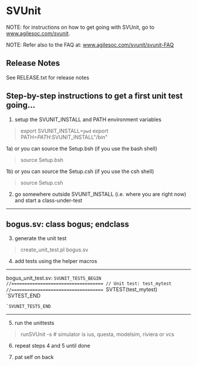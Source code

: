 # SVUnit

NOTE: for instructions on how to get going with SVUnit, go to
      www.agilesoc.com/svunit.

NOTE: Refer also to the FAQ at: www.agilesoc.com/svunit/svunit-FAQ


## Release Notes

See RELEASE.txt for release notes


## Step-by-step instructions to get a first unit test going...

1) setup the SVUNIT_INSTALL and PATH environment variables
>export SVUNIT_INSTALL=`pwd`
>export PATH=$PATH:$SVUNIT_INSTALL"/bin"

1a) or you can source the Setup.bsh (if you use the bash shell)
>source Setup.bsh

1b) or you can source the Setup.csh (if you use the csh shell)
>source Setup.csh

2) go somewhere outside SVUNIT_INSTALL (i.e. where you are right now)
and start a class-under-test
---
  bogus.sv:
    class bogus;
    endclass
---

3) generate the unit test
>create_unit_test.pl bogus.sv

4) add tests using the helper macros
---
  bogus_unit_test.sv:
    `SVUNIT_TESTS_BEGIN
    //===================================
    // Unit test: test_mytest
    //===================================
    `SVTEST(test_mytest)
    `SVTEST_END

    `SVUNIT_TESTS_END
---

5) run the unittests
>runSVUnit -s <simulator> # simulator is ius, questa, modelsim, riviera or vcs

6) repeat steps 4 and 5 until done

7) pat self on back
